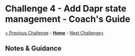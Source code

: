 # Challenge 4 - Add Dapr state management - Coach's Guide

[< Previous Challenge](./Solution-03.md) - **[Home](../README.md)** - [Next Challenge>](./Solution-05.md)

## Notes & Guidance